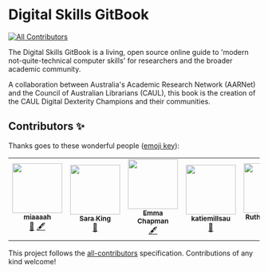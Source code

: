 # Digital Skills GitBook
<!-- ALL-CONTRIBUTORS-BADGE:START - Do not remove or modify this section -->
[![All Contributors](https://img.shields.io/badge/all_contributors-5-orange.svg?style=flat-square)](#contributors-)
<!-- ALL-CONTRIBUTORS-BADGE:END -->

The Digital Skills GitBook is a living, open source online guide to 'modern not-quite-technical computer skills' for researchers and the broader academic community.

A collaboration between Australia's Academic Research Network (AARNet) and the Council of Australian Librarians (CAUL), this book is the creation of the CAUL Digital Dexterity Champions and their communities.


## Contributors ✨

Thanks goes to these wonderful people ([emoji key](https://allcontributors.org/docs/en/emoji-key)):

<!-- ALL-CONTRIBUTORS-LIST:START - Do not remove or modify this section -->
<!-- prettier-ignore-start -->
<!-- markdownlint-disable -->
<table>
  <tr>
    <td align="center"><a href="https://github.com/miaaaah"><img src="https://avatars.githubusercontent.com/u/84947432?v=4?s=100" width="100px;" alt=""/><br /><sub><b>miaaaah</b></sub></a><br /><a href="https://github.com/AARNet/Digital-Skills-GitBook/pulls?q=is%3Apr+reviewed-by%3Amiaaaah" title="Reviewed Pull Requests">👀</a> <a href="#content-miaaaah" title="Content">🖋</a></td>
    <td align="center"><a href="https://github.com/sarasrking"><img src="https://avatars.githubusercontent.com/u/48195568?v=4?s=100" width="100px;" alt=""/><br /><sub><b>Sara King</b></sub></a><br /><a href="#projectManagement-sarasrking" title="Project Management">📆</a></td>
    <td align="center"><a href="https://github.com/emmac123"><img src="https://avatars.githubusercontent.com/u/80937788?v=4?s=100" width="100px;" alt=""/><br /><sub><b>Emma Chapman</b></sub></a><br /><a href="#content-emmac123" title="Content">🖋</a></td>
    <td align="center"><a href="https://github.com/katiemillsau"><img src="https://avatars.githubusercontent.com/u/25817995?v=4?s=100" width="100px;" alt=""/><br /><sub><b>katiemillsau</b></sub></a><br /><a href="#question-katiemillsau" title="Answering Questions">💬</a></td>
    <td align="center"><a href="https://github.com/rcamnewcastle"><img src="https://avatars.githubusercontent.com/u/80928485?v=4?s=100" width="100px;" alt=""/><br /><sub><b>Ruth Cameron</b></sub></a><br /><a href="#content-rcamnewcastle" title="Content">🖋</a></td>
  </tr>
</table>

<!-- markdownlint-restore -->
<!-- prettier-ignore-end -->

<!-- ALL-CONTRIBUTORS-LIST:END -->

This project follows the [all-contributors](https://github.com/all-contributors/all-contributors) specification. Contributions of any kind welcome!

